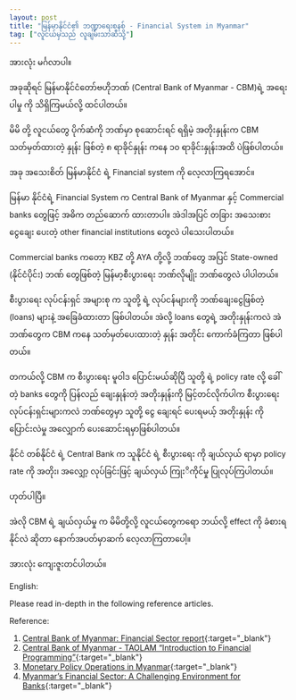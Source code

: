 ```yaml
---
layout: post
title: "မြန်မာနိုင်ငံ၏ ဘဏ္ဍာရေးစနစ် - Financial System in Myanmar"
tag: ["လူငယ်မှသည် လူချမ်းသာဆီသို့"]
---
```


အားလုံး မင်္ဂလာပါ။

အခုဆိုရင် မြန်မာနိုင်ငံတော်ဗဟိုဘဏ် (Central Bank of Myanmar - CBM)ရဲ့ အရေးပါမှု ကို သိရှိကြမယ်လို့ ထင်ပါတယ်။

မိမိ တို့ လူငယ်တွေ ပိုက်ဆံကို ဘဏ်မှာ စုဆောင်းရင် ရရှိမဲ့ အတိုးနှုန်းက CBM သတ်မှတ်ထားတဲ့ နှုန်း ဖြစ်တဲ့ ၈ ရာခိုင်နှုန်း ကနေ ၁၀ ရာခိုင်းနှုန်းအထိ ပဲဖြစ်ပါတယ်။

အခု အသေးစိတ် မြန်မာနိုင်ငံ ရဲ့ Financial system ကို လေ့လာကြရအောင်။

<!-- more -->


မြန်မာ နိုင်ငံရဲ့ Financial System က Central Bank of Myanmar နှင့် Commercial banks တွေဖြင့် အဓိက တည်ဆောက် ထားတာပါ။ အဲဒါအပြင် တခြား အသေးစား ငွေချေး ပေးတဲ့ other financial institutions တွေလဲ ပါသေးပါတယ်။

Commercial banks ကတော့ KBZ တို့ AYA တို့လို့ ဘဏ်တွေ အပြင် State-owned (နိုင်ငံပိုင်း) ဘဏ် တွေဖြစ်တဲ့ မြန်မာ့စီးပွားရေး ဘဏ်လိုမျိုး ဘဏ်တွေလဲ ပါပါတယ်။

စီးပွားရေး လုပ်ငန်းရှင် အများစု က သူတို့ ရဲ့ လုပ်ငန်များကို ဘဏ်ချေးငွေဖြစ်တဲ့ (loans) များနဲ့ အခြေခံထားတာ ဖြစ်ပါတယ်။ အဲလို့ loans တွေရဲ့ အတိုးနှုန်းကလဲ အဲဘဏ်တွေက CBM ကနေ သတ်မှတ်ပေးထားတဲ့ နှုန်း အတိုင်း ကောက်ခံကြတာ ဖြစ်ပါတယ်။

တကယ်လို့ CBM က စီးပွားရေး မူဝါဒ ပြောင်းမယ်ဆိုပြီ သူတို့ ရဲ့ policy rate လို့ ခေါ် တဲ့ banks တွေကို ပြန်လည် ချေးနှုန်းတဲ့ အတိုးနှုန်းကို မြင့်တင်လိုက်ပါက စီးပွားရေး လုပ်ငန်းရှင်းများကလဲ ဘဏ်တွေမှာ သူတို့ ငွေ ချေးရင် ပေးရမယ့် အတိုးနှုန်း ကို ပြောင်းလဲမှု အလျှောက် ပေးဆောင်းရမှာဖြစ်ပါတယ်။

နိုင်ငံ တစ်နိုင်ငံ ရဲ့ Central Bank က သူနိုင်ငံ ရဲ့ စီးပွားရေး ကို ချယ်လှယ် ရာမှာ policy rate ကို အတိုး၊ အလျှော့ လုပ်ခြင်းဖြင့် ချယ်လှယ် ကြုးိကိုင်မှု ပြုလုပ်ကြပါတယ်။

ဟုတ်ပါပြီ။

အဲလို CBM ရဲ့ ချယ်လှယ်မှု က မိမိတို့လို့ လူငယ်တွေကရော ဘယ်လို့ effect ကို ခံစားရနိုင်လဲ ဆိုတာ နောက်အပတ်မှာဆက် လေ့လာကြတာပေါ့။

အားလုံး ကျေးဇူးတင်ပါတယ်။


English:

Please read in-depth in the following reference articles.

Reference:

1. [Central Bank of Myanmar: Financial Sector report](https://www.csostat.gov.mm/eGDDS/CBM_Financial_Sector.pdf){:target="_blank"}
2. [Central Bank of Myanmar - TAOLAM “Introduction to Financial Programming”](https://www.imf.org/external/region/tlm/rr/pdf/monetarystatistics.pdf){:target="_blank"}
3. [Monetary Policy Operations in Myanmar](https://www.imf.org/external/region/tlm/rr/pdf/Dec06.pdf){:target="_blank"}
4. [Myanmar’s Financial Sector: A Challenging Environment for Banks](https://www.giz.de/en/downloads/giz2016-en-Banking_Report.pdf){:target="_blank"}
